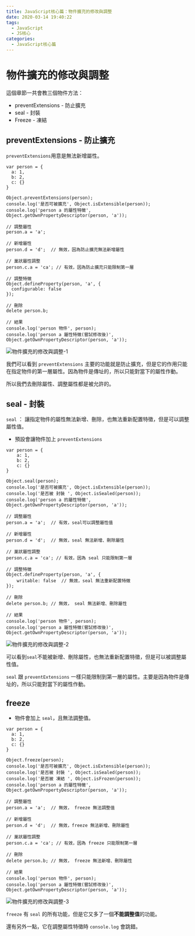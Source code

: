 ```yaml
---
title: JavaScript核心篇：物件擴充的修改與調整
date: 2020-03-14 19:40:22
tags:
  - JavaScript
  - JS核心
categories: 
  - JavaScript核心篇
---
```



# 物件擴充的修改與調整

這個章節一共會教三個物件方法：

* preventExtensions - 防止擴充
* seal - 封裝
* Freeze - 凍結


## preventExtensions - 防止擴充

`preventExtensions`用意是無法新增屬性。

```
var person = {
  a: 1,
  b: 2,
  c: {}
}

Object.preventExtensions(person);
console.log('是否可被擴充', Object.isExtensible(person));
console.log('person a 的屬性特徵', Object.getOwnPropertyDescriptor(person, 'a'));

// 調整屬性
person.a = 'a';

// 新增屬性
person.d = 'd';  // 無效，因為防止擴充無法新增屬性

// 巢狀屬性調整
person.c.a = 'ca'; // 有效，因為防止擴充只能限制第一層

// 調整特徵
Object.defineProperty(person, 'a', {
  configurable: false
});

// 刪除
delete person.b;

// 結果
console.log('person 物件', person);
console.log('person a 屬性特徵(嘗試修改後)', Object.getOwnPropertyDescriptor(person, 'a'));
```

![物件擴充的修改與調整-1](https://firebasestorage.googleapis.com/v0/b/cheetoblog-8edf4.appspot.com/o/JS%EF%BC%9A%E6%A0%B8%E5%BF%83%E7%AF%87%2F%E7%89%A9%E4%BB%B6%E6%93%B4%E5%85%85%E7%9A%84%E4%BF%AE%E6%94%B9%E8%88%87%E8%AA%BF%E6%95%B4-1.jpg?alt=media&token=cae38dad-00dc-4327-a2df-98cd40e5411f)

我們可以看到 `preventExtensions` 主要的功能就是防止擴充，但是它的作用只能在指定物件的第一層屬性。因為物件是傳址的，所以只能對當下的屬性作動。

所以我們去刪除屬性、調整屬性都是被允許的。

## seal - 封裝

`seal` ： 讓指定物件的屬性無法新增、刪除，也無法重新配置特徵，但是可以調整屬性值。

* 預設會讓物件加上 `preventExtensions`

```
var person = {
	a: 1,
	b: 2,
	c: {}
}

Object.seal(person);
console.log('是否可被擴充', Object.isExtensible(person));
console.log('是否被 封裝 ', Object.isSealed(person));
console.log('person a 的屬性特徵', Object.getOwnPropertyDescriptor(person, 'a'));

// 調整屬性
person.a = 'a';  // 有效，seal可以調整屬性值

// 新增屬性
person.d = 'd';  // 無效，seal 無法新增、刪除屬性

// 巢狀屬性調整
person.c.a = 'ca'; // 有效，因為 seal 只能限制第一層

// 調整特徵
Object.defineProperty(person, 'a', {
	writable: false  // 無效，seal 無法重新配置特徵
});

// 刪除
delete person.b; // 無效， seal 無法新增、刪除屬性

// 結果
console.log('person 物件', person);
console.log('person a 屬性特徵(嘗試修改後)', Object.getOwnPropertyDescriptor(person, 'a'));
```

![物件擴充的修改與調整-2](https://firebasestorage.googleapis.com/v0/b/cheetoblog-8edf4.appspot.com/o/JS%EF%BC%9A%E6%A0%B8%E5%BF%83%E7%AF%87%2F%E7%89%A9%E4%BB%B6%E6%93%B4%E5%85%85%E7%9A%84%E4%BF%AE%E6%94%B9%E8%88%87%E8%AA%BF%E6%95%B4-2.jpg?alt=media&token=59839c23-9cad-4eb3-9185-ebcb917ffe0c)

可以看到`seal`不能被新增、刪除屬性，也無法重新配置特徵，但是可以被調整屬性值。

`seal` 跟 `preventExtensions` 一樣只能限制到第一層的屬性。主要是因為物件是傳址的，所以只能對當下的屬性作動。


## freeze

* 物件會加上 `seal`，且無法調整值。

```
var person = {
  a: 1,
  b: 2,
  c: {}
}

Object.freeze(person);
console.log('是否可被擴充', Object.isExtensible(person));
console.log('是否被 封裝 ', Object.isSealed(person));
console.log('是否被 凍結 ', Object.isFrozen(person));
console.log('person a 的屬性特徵', Object.getOwnPropertyDescriptor(person, 'a'));

// 調整屬性
person.a = 'a';  // 無效， freeze 無法調整值

// 新增屬性
person.d = 'd';  // 無效，freeze 無法新增、刪除屬性

// 巢狀屬性調整
person.c.a = 'ca'; // 有效，因為 freeze 只能限制第一層

// 刪除
delete person.b; // 無效， freeze 無法新增、刪除屬性

// 結果
console.log('person 物件', person);
console.log('person a 屬性特徵(嘗試修改後)', Object.getOwnPropertyDescriptor(person, 'a'));
```

![物件擴充的修改與調整-3](https://firebasestorage.googleapis.com/v0/b/cheetoblog-8edf4.appspot.com/o/JS%EF%BC%9A%E6%A0%B8%E5%BF%83%E7%AF%87%2F%E7%89%A9%E4%BB%B6%E6%93%B4%E5%85%85%E7%9A%84%E4%BF%AE%E6%94%B9%E8%88%87%E8%AA%BF%E6%95%B4-3.jpg?alt=media&token=3669ec70-f01c-4bb6-b0df-04d46c9394bf)

`freeze` 有 `seal` 的所有功能，但是它又多了一個**不能調整值**的功能。

還有另外一點，它在調整屬性特徵時 `console.log` 會跳錯。